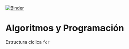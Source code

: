 [![Binder](https://mybinder.org/badge_logo.svg)](https://mybinder.org/v2/gh/jzaldivar/Ciclo-for/HEAD?filepath=Ciclo-for.ipynb)
# Algoritmos y Programación

Estructura cíclica `for`
